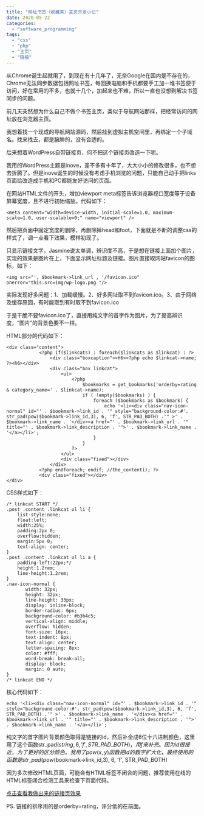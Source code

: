 ```yaml
---
title: "网址书签（收藏夹）主页开发小记"
date: 2020-05-22
categories: 
  - "software_programming"
tags: 
  - "css"
  - "php"
  - "主页"
  - "链接"
---
```


从Chrome诞生起就用了，到现在有十几年了，无奈Google在国内是不存在的，Chrome无法同步数据包括网址书签，每回换电脑和手机都要手工加一堆书签便于访问，好在常用的不多，也就十几个，加起来也不难，所以一直也没想到解决书签同步的问题。

前几天突然想为什么自己不做个书签主页，类似于导航网站那样，把经常访问的网址放在浏览器主页。

我想着找一个现成的导航网站源码，然后挂到虚拟主机空间里，再绑定一个子域名。找来找去，都是臃肿的，没有合适的。

后来想着WordPress自带链接页，何不把这个链接页改造一下呢。

我用的WordPress主题是inove，差不多有十年了，大大小小的修改很多，也不想去折腾了。但是inove诞生的时候没有考虑手机浏览的问题，只能自己动手把links页面给改造成手机和PC都能友好访问的页面。

在网站HTML文件的开头，增加viewport meta标签告诉浏览器视口宽度等于设备屏幕宽度，且不进行初始缩放。代码如下：

```
<meta content="width=device-width, initial-scale=1.0, maximum-scale=1.0, user-scalable=0;" name="viewport" />
```

然后把页面中固定宽度的删除，再删除掉head和foot，下面就是不断的调整css的样式了，调一点看下效果，模样初现了。

只显示链接文字，Jasmine说太单调，辨识度不高，于是想在链接上面加个图片，实现的效果是图片在上，下面显示网址标题及链接。图片直接取网站favicon的图标，如下：

```
<img src="', $bookmark->link_url , '/favicon.ico" onerror="this.src=img/wp-logo.png "/>
```

实际发现好多问题：1、加载缓慢。2、好多网址取不到favicon.ico。3、由于网络及缓存原因，有时能取到有时取不到favicon.ico

于是干脆不要favicon.ico了，直接用纯文字的首字作为图片，为了提高辨识度，“图片”的背景色要不一样。

HTML部分的代码如下：

```
<div class="content">
			<?php if($linkcats) : foreach($linkcats as $linkcat) : ?>
				<div class="boxcaption"><H6><?php echo $linkcat->name; ?><h6></div>
				<div class="box linkcat">
					<ul>
						<?php
							$bookmarks = get_bookmarks('orderby=rating & category_name=' . $linkcat->name);
							if ( !empty($bookmarks) ) {
								foreach ($bookmarks as $bookmark) {
									echo '<li><div class="nav-icon-normal" id="' . $bookmark->link_id . '" style="background-color:#'. str_pad(pow($bookmark->link_id,3), 6, 'f', STR_PAD_BOTH) .'" >' . $bookmark->link_name . '</div><a href="' . $bookmark->link_url . '" title="' . $bookmark->link_description . '">' . $bookmark->link_name . '</a></li>';
								}
							}
						?>
					</ul>
					<div class="fixed"></div>
				</div>
			<?php endforeach; endif; //the_content(); ?>
			<div class="fixed"></div>
</div>
```

CSS样式如下：

```
/* linkcat START */
.post .content .linkcat ul li {
	list-style:none;
	float:left;
	width:25%;
	padding:2px 0;
	overflow:hidden;	
	margin:5px 0;	
	text-align: center;
}
.post .content .linkcat ul li a {
	padding-left:22px;*/
	height:1.2rem;
	line-height:1.2rem;
}
.nav-icon-normal {
       width: 32px;
       height: 32px;
       line-height: 33px;
       display: inline-block;
       border-radius: 6px;
       background-color: #b3b4c5;
       vertical-align: middle;
       overflow: hidden;
       font-size: 16px;
       text-indent: 8px;
       text-align: center;
       letter-spacing: 8px;
       color: #fff;
       word-break: break-all;
       display: block;
       margin: 0 auto;
}
/* linkcat END */
```

核心代码如下：

```
echo '<li><div class="nav-icon-normal" id="' . $bookmark->link_id . '" style="background-color:#'. str_pad(pow($bookmark->link_id,3), 6, 'f', STR_PAD_BOTH) .'" >' . $bookmark->link_name . '</div><a href="' . $bookmark->link_url . '" title="' . $bookmark->link_description . '">' . $bookmark->link_name . '</a></li>';
```

纯文字的首字图片背景颜色取得是链接的id，然后补全成6位十六进制颜色，这里用了这个函数str\_pad($string, 6, 'f', STR\_PAD\_BOTH)，用f来补充。因为id很接近，为了更好的区分颜色，我用了pow(x,y)函数把id的数字扩大化，最终使用的函数是str\_pad(pow($bookmark->link\_id,3), 6, 'f', STR\_PAD\_BOTH)

因为多次修改HTML页面，可能会有HTML标签不闭合的问题，推荐使用在线的HTML标签闭合检测工具来检查下页面代码。

[点击查看我做出来的链接页效果](http://www.jfsay.com//links)

PS. 链接的排序用的是orderby=rating，评分低的在前面。
